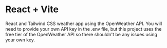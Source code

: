 # React + Vite

 React and Tailwind CSS weather app using the OpenWeather API. You will need to provide your own API key in the .env file, but this project uses the free tier of the OpenWeather API so there shouldn't be any issues using your own key. 
